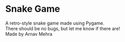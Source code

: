 # Snake Game

A retro-style snake game made using Pygame.   
There should be no bugs, but let me know if there are!   
Made by Arnav Mehra
